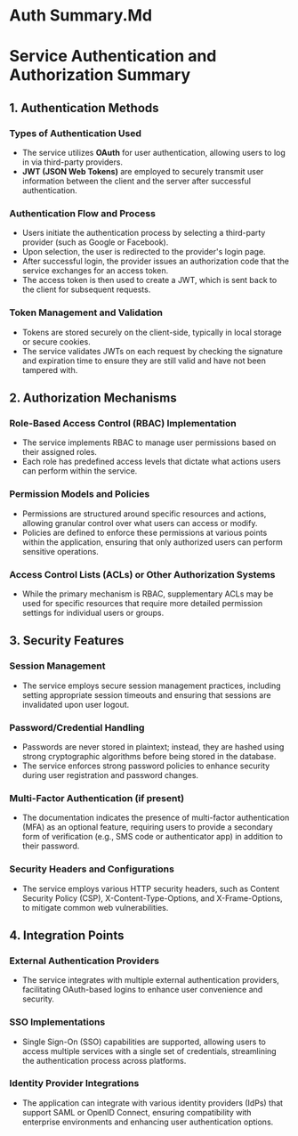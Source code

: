 # Auth Summary.Md

# Service Authentication and Authorization Summary

## 1. Authentication Methods

### Types of Authentication Used
- The service utilizes **OAuth** for user authentication, allowing users to log in via third-party providers.
- **JWT (JSON Web Tokens)** are employed to securely transmit user information between the client and the server after successful authentication.

### Authentication Flow and Process
- Users initiate the authentication process by selecting a third-party provider (such as Google or Facebook).
- Upon selection, the user is redirected to the provider's login page.
- After successful login, the provider issues an authorization code that the service exchanges for an access token.
- The access token is then used to create a JWT, which is sent back to the client for subsequent requests.

### Token Management and Validation
- Tokens are stored securely on the client-side, typically in local storage or secure cookies.
- The service validates JWTs on each request by checking the signature and expiration time to ensure they are still valid and have not been tampered with.

## 2. Authorization Mechanisms

### Role-Based Access Control (RBAC) Implementation
- The service implements RBAC to manage user permissions based on their assigned roles.
- Each role has predefined access levels that dictate what actions users can perform within the service.

### Permission Models and Policies
- Permissions are structured around specific resources and actions, allowing granular control over what users can access or modify.
- Policies are defined to enforce these permissions at various points within the application, ensuring that only authorized users can perform sensitive operations.

### Access Control Lists (ACLs) or Other Authorization Systems
- While the primary mechanism is RBAC, supplementary ACLs may be used for specific resources that require more detailed permission settings for individual users or groups.

## 3. Security Features

### Session Management
- The service employs secure session management practices, including setting appropriate session timeouts and ensuring that sessions are invalidated upon user logout.

### Password/Credential Handling
- Passwords are never stored in plaintext; instead, they are hashed using strong cryptographic algorithms before being stored in the database.
- The service enforces strong password policies to enhance security during user registration and password changes.

### Multi-Factor Authentication (if present)
- The documentation indicates the presence of multi-factor authentication (MFA) as an optional feature, requiring users to provide a secondary form of verification (e.g., SMS code or authenticator app) in addition to their password.

### Security Headers and Configurations
- The service employs various HTTP security headers, such as Content Security Policy (CSP), X-Content-Type-Options, and X-Frame-Options, to mitigate common web vulnerabilities.

## 4. Integration Points

### External Authentication Providers
- The service integrates with multiple external authentication providers, facilitating OAuth-based logins to enhance user convenience and security.

### SSO Implementations
- Single Sign-On (SSO) capabilities are supported, allowing users to access multiple services with a single set of credentials, streamlining the authentication process across platforms.

### Identity Provider Integrations
- The application can integrate with various identity providers (IdPs) that support SAML or OpenID Connect, ensuring compatibility with enterprise environments and enhancing user authentication options.